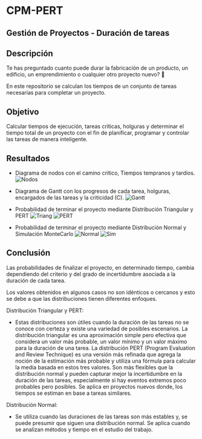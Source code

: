 # CPM-PERT
## Gestión de Proyectos - Duración de tareas 

## Descripción
Te has preguntado cuanto puede durar la fabricación de un producto, un edificio, un emprendimiento o cualquier otro proyecto nuevo? 🤔

En este repositorio se calculan los tiempos de un conjunto de tareas necesarias para completar un proyecto.

## Objetivo

Calcular tiempos de ejecución, tareas críticas, holguras y determinar el tiempo total de un  proyecto con el fin de planificar, programar y controlar las tareas de manera inteligente.

## Resultados
- Diagrama de nodos con el camino crítico, Tiempos tempranos y tardios.
![Nodos](https://github.com/Rodzxc/CPM-PERT/assets/133074545/fbac472f-c32d-4222-944a-542c66333281)
  
- Diagrama de Gantt con los progresos de cada tarea, holguras, encargados de las tareas y la criticidad (C).
![Gantt](https://github.com/Rodzxc/CPM-PERT/assets/133074545/eabaee0c-0ef1-4462-a0a7-00dab1938808)

- Probabilidad de terminar el proyecto mediante Distribución Triangular y PERT
![Triang](https://github.com/Rodzxc/CPM-PERT/assets/133074545/e4f2700c-500c-4476-8eb8-c4e761e5be4a)
![PERT](https://github.com/Rodzxc/CPM-PERT/assets/133074545/57ccf27f-9087-4bff-85bc-32a0a851d33e)

- Probabilidad de terminar el proyecto mediante Distribución Normal y Simulación MonteCarlo
![Normal](https://github.com/Rodzxc/CPM-PERT/assets/133074545/99e101ac-dcf3-4cc9-966a-b31ff1837d74)
![Sim](https://github.com/Rodzxc/CPM-PERT/assets/133074545/bc3f304d-0bc4-4167-a4e4-21fd061c1323)

## Conclusión
Las probabilidades de finalizar el proyecto, en determinado tiempo, cambia dependiendo del criterio y del grado de incertidumbre asociada a la duración de cada tarea.

Los valores obtenidos en algunos casos no son idénticos o cercanos y esto se debe a que las distribuciones tienen diferentes enfoques.

Distribución Triangular y PERT:

- Estas distribuciones son útiles cuando la duración de las tareas no se conoce con certeza y existe una variedad de posibles escenarios. La distribución triangular es una aproximación simple pero efectiva que considera un valor más probable, un valor mínimo y un valor máximo para la duración de una tarea. La distribución PERT (Program Evaluation and Review Technique) es una versión más refinada que agrega la noción de la estimación más probable y utiliza una fórmula para calcular la media basada en estos tres valores.
Son  más flexibles que la distribución normal y pueden capturar mejor la incertidumbre en la duración de las tareas, especialmente si hay eventos extremos poco probables pero posibles.
Se aplica en proyectos nuevos donde, los tiempos se estiman en base a tareas similares.

Distribución Normal:

- Se utiliza cuando las duraciones de las tareas son más estables y, se puede presumir que siguen una distribución normal. Se aplica cuando se analizan métodos y tiempo en el estudio del trabajo.
